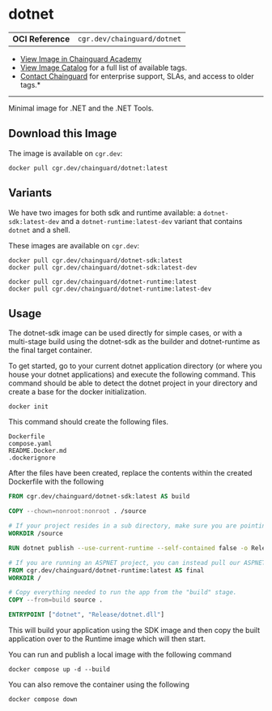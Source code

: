 <!--monopod:start-->
# dotnet
| | |
| - | - |
| **OCI Reference** | `cgr.dev/chainguard/dotnet` |


* [View Image in Chainguard Academy](https://edu.chainguard.dev/chainguard/chainguard-images/reference/dotnet/overview/)
* [View Image Catalog](https://console.enforce.dev/images/catalog) for a full list of available tags.
* [Contact Chainguard](https://www.chainguard.dev/chainguard-images) for enterprise support, SLAs, and access to older tags.*

---
<!--monopod:end-->

<!--overview:start-->
Minimal image for .NET and the .NET Tools.
<!--overview:end-->

<!--getting:start-->
## Download this Image
The image is available on `cgr.dev`:

```
docker pull cgr.dev/chainguard/dotnet:latest
```
<!--getting:end-->

<!--body:start-->
## Variants
We have two images for both sdk and runtime available: a `dotnet-sdk:latest-dev` and a `dotnet-runtime:latest-dev` variant that contains `dotnet` and a shell.

These images are available on `cgr.dev`:

```
docker pull cgr.dev/chainguard/dotnet-sdk:latest
docker pull cgr.dev/chainguard/dotnet-sdk:latest-dev

docker pull cgr.dev/chainguard/dotnet-runtime:latest
docker pull cgr.dev/chainguard/dotnet-runtime:latest-dev
```

## Usage

The dotnet-sdk image can be used directly for simple cases, or with a multi-stage build using the dotnet-sdk as the builder and dotnet-runtime as the final target container.

To get started, go to your current dotnet application directory (or where you house your dotnet applications) and execute the following command. This command should be able to detect the dotnet project in your directory and create a base for the docker initialization.

```docker init```

This command should create the following files.

```
Dockerfile
compose.yaml
README.Docker.md
.dockerignore
```

After the files have been created, replace the contents within the created Dockerfile with the following

```Dockerfile
FROM cgr.dev/chainguard/dotnet-sdk:latest AS build

COPY --chown=nonroot:nonroot . /source

# If your project resides in a sub directory, make sure you are pointing to that directory. ex: If your project resided in a directory called 'app', you would set the destination to /source/app
WORKDIR /source

RUN dotnet publish --use-current-runtime --self-contained false -o Release

# If you are running an ASPNET project, you can instead pull our ASPNET image cgr.dev/chainguard/aspnet-runtime:latest
FROM cgr.dev/chainguard/dotnet-runtime:latest AS final
WORKDIR /

# Copy everything needed to run the app from the "build" stage.
COPY --from=build source .

ENTRYPOINT ["dotnet", "Release/dotnet.dll"]
```

This will build your application using the SDK image and then copy the built application over to the Runtime image which will then start.

You can run and publish a local image with the following command
```
docker compose up -d --build
```

You can also remove the container using the following
```
docker compose down
```
<!--body:end-->
